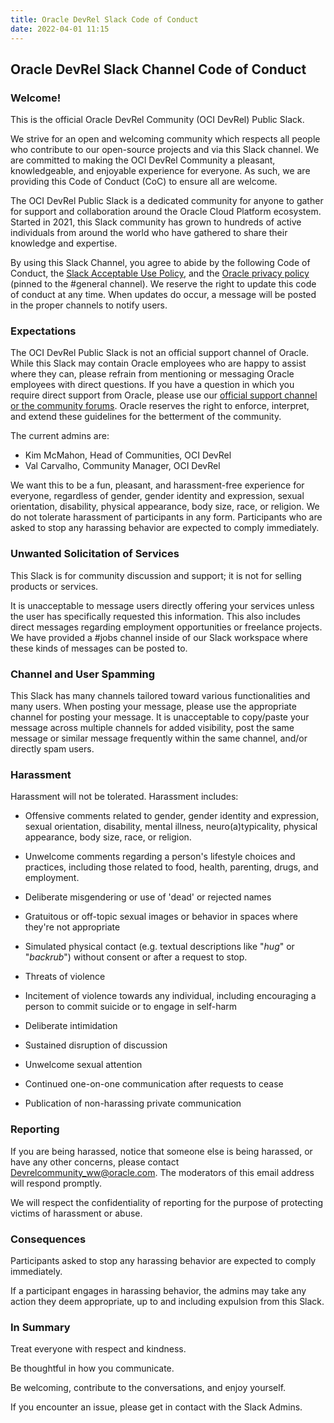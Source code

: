 ```yaml
---
title: Oracle DevRel Slack Code of Conduct
date: 2022-04-01 11:15
---
```

## Oracle DevRel Slack Channel Code of Conduct

### Welcome!

This is the official Oracle DevRel Community (OCI DevRel) Public Slack.

We strive for an open and welcoming community which respects all people
who contribute to our open-source projects and via this Slack channel.
We are committed to making the OCI DevRel Community a pleasant,
knowledgeable, and enjoyable experience for everyone. As such, we are
providing this Code of Conduct (CoC) to ensure all are welcome.

The OCI DevRel Public Slack is a dedicated community for anyone to
gather for support and collaboration around the Oracle Cloud Platform
ecosystem. Started in 2021, this Slack community has grown to hundreds
of active individuals from around the world who have gathered to share
their knowledge and expertise.

By using this Slack Channel, you agree to abide by the following Code of
Conduct, the [Slack Acceptable Use
Policy](ttps://slack.com/acceptable-use-policy), and the [Oracle privacy
policy](https://www.oracle.com/legal/privacy/) (pinned to the #general
channel). We reserve the right to update this code of conduct at any
time. When updates do occur, a message will be posted in the proper
channels to notify users.

### Expectations

The OCI DevRel Public Slack is not an official support channel of
Oracle. While this Slack may contain Oracle employees who are happy to
assist where they can, please refrain from mentioning or messaging
Oracle employees with direct questions. If you have a question in which
you require direct support from Oracle, please use our [official support
channel or the community
forums](https://support.oracle.com/MMOS/faces/welcome.jspx). Oracle
reserves the right to enforce, interpret, and extend these guidelines
for the betterment of the community.

The current admins are:

-   Kim McMahon, Head of Communities, OCI DevRel
-   Val Carvalho, Community Manager, OCI DevRel

We want this to be a fun, pleasant, and harassment-free experience for
everyone, regardless of gender, gender identity and expression, sexual
orientation, disability, physical appearance, body size, race, or
religion. We do not tolerate harassment of participants in any form.
Participants who are asked to stop any harassing behavior are expected
to comply immediately.

### Unwanted Solicitation of Services

This Slack is for community discussion and support; it is not for
selling products or services.

It is unacceptable to message users directly offering your services
unless the user has specifically requested this information. This also
includes direct messages regarding employment opportunities or freelance
projects. We have provided a #jobs channel inside of our Slack workspace
where these kinds of messages can be posted to.

### Channel and User Spamming

This Slack has many channels tailored toward various functionalities and
many users. When posting your message, please use the appropriate
channel for posting your message. It is unacceptable to copy/paste your
message across multiple channels for added visibility, post the same
message or similar message frequently within the same channel, and/or
directly spam users.

### Harassment

Harassment will not be tolerated. Harassment includes:

-   Offensive comments related to gender, gender identity and
    expression, sexual orientation, disability, mental illness,
    neuro(a)typicality, physical appearance, body size, race, or
    religion.

-   Unwelcome comments regarding a person's lifestyle choices and
    practices, including those related to food, health, parenting,
    drugs, and employment.

-   Deliberate misgendering or use of 'dead' or rejected names

-   Gratuitous or off-topic sexual images or behavior in spaces where
    they're not appropriate

-   Simulated physical contact (e.g. textual descriptions like "*hug*"
    or "*backrub*") without consent or after a request to stop.

-   Threats of violence

-   Incitement of violence towards any individual, including encouraging
    a person to commit suicide or to engage in self-harm

-   Deliberate intimidation

-   Sustained disruption of discussion

-   Unwelcome sexual attention

-   Continued one-on-one communication after requests to cease

-   Publication of non-harassing private communication

### Reporting

If you are being harassed, notice that someone else is being harassed,
or have any other concerns, please contact
<Devrelcommunity_ww@oracle.com>. The moderators of this email address
will respond promptly.

We will respect the confidentiality of reporting for the purpose of
protecting victims of harassment or abuse.

### Consequences

Participants asked to stop any harassing behavior are expected to comply
immediately.

If a participant engages in harassing behavior, the admins may take any
action they deem appropriate, up to and including expulsion from this
Slack.

### In Summary

Treat everyone with respect and kindness.

Be thoughtful in how you communicate.

Be welcoming, contribute to the conversations, and enjoy yourself.

If you encounter an issue, please get in contact with the Slack Admins.
